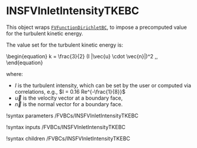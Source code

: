 # INSFVInletIntensityTKEBC

This object wraps [`FVFunctionDirichletBC`](FVFunctionDirichletBC.md),
to impose a precomputed value for the turbulent kinetic energy.

The value set for the turbulent kinetic energy is:

\begin{equation}
k = \frac{3}{2} (I |\vec{u} \cdot \vec{n}|)^2 \,,
\end{equation}

where:

- $I$ is the turbulent intensity, which can be set by the user or computed via correlations, e.g., $I = 0.16 Re^{-\frac{1}{8}}$
- $\vec{u}$ is the velocity vector at a boundary face,
- $\vec{n}$ is the normal vector for a boundary face.

!syntax parameters /FVBCs/INSFVInletIntensityTKEBC

!syntax inputs /FVBCs/INSFVInletIntensityTKEBC

!syntax children /FVBCs/INSFVInletIntensityTKEBC
